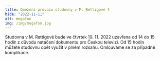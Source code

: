 ```yaml
---
title: Omezení provozu studovny v M. Rettigové 4
hide: "2022-11-11"
alt: megafon
img: /img/megafon.jpg
---
```


Studovna v M. Rettigové bude ve čtvrtek 10. 11. 2022 uzavřena od 14 do 15 hodin
z důvodu natáčení dokumentu pro Českou televizi. Od 15 hodin můžete studovnu
opět využít v plném rozsahu. Omlouváme se za případné komplikace.
